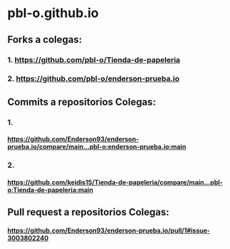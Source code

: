 # pbl-o.github.io
## Forks a colegas:
### 1. https://github.com/pbl-o/Tienda-de-papeleria
### 2. https://github.com/pbl-o/enderson-prueba.io
## Commits a repositorios Colegas:
### 1.
#### https://github.com/Enderson93/enderson-prueba.io/compare/main...pbl-o:enderson-prueba.io:main 
### 2. 
#### https://github.com/keidis15/Tienda-de-papeleria/compare/main...pbl-o:Tienda-de-papeleria:main
## Pull request a repositorios Colegas:
#### https://github.com/Enderson93/enderson-prueba.io/pull/1#issue-3003802240
 
